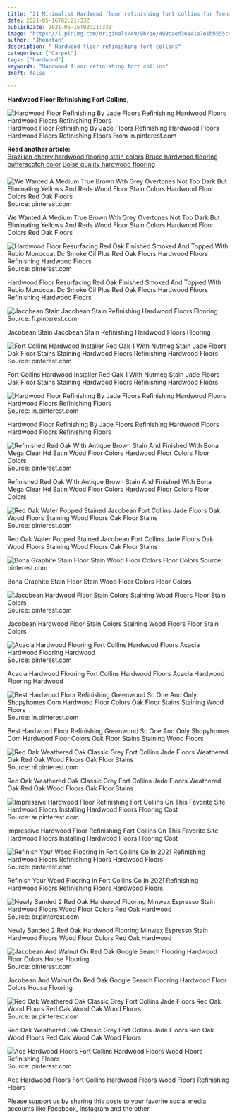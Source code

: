 ```yaml
---
title: "21 Minimalist Hardwood floor refinishing fort collins for Trend in 2022"
date: 2021-05-16T02:21:33Z
publishDate: 2021-05-16T02:21:33Z
image: "https://i.pinimg.com/originals/49/9b/ae/499baed36a41a7e1bb555cc4fe0550d6.jpg"
author: "Jhonatan"
description: " Hardwood floor refinishing fort collins"
categories: ["Carpet"]
tags: ["hardwood"]
keywords: "Hardwood floor refinishing fort collins"
draft: false

---
```

<!-- Head tag Code -->
**Hardwood Floor Refinishing Fort Collins**, 

![Hardwood Floor Refinishing By Jade Floors Refinishing Hardwood Floors Hardwood Floors Refinishing Floors](https://i.pinimg.com/474x/38/c7/93/38c7936610d97c55c6b7320d9efa49cd.jpg "Hardwood Floor Refinishing By Jade Floors Refinishing Hardwood Floors Hardwood Floors Refinishing Floors")
Hardwood Floor Refinishing By Jade Floors Refinishing Hardwood Floors Hardwood Floors Refinishing Floors From in.pinterest.com

**Read another article:**  
[Brazilian cherry hardwood flooring stain colors](/brazilian-cherry-hardwood-flooring-stain-colors/)
[Bruce hardwood flooring butterscotch color](/bruce-hardwood-flooring-butterscotch-color/)
[Boise quality hardwood flooring](/boise-quality-hardwood-flooring/)




### 

 


![We Wanted A Medium True Brown Wth Grey Overtones Not Too Dark But Eliminating Yellows And Reds Wood Floor Stain Colors Hardwood Floor Colors Red Oak Floors](https://i.pinimg.com/originals/b4/17/7a/b4177af0da45dcfef1c14c67677c22be.jpg "We Wanted A Medium True Brown Wth Grey Overtones Not Too Dark But Eliminating Yellows And Reds Wood Floor Stain Colors Hardwood Floor Colors Red Oak Floors")
Source: pinterest.com

We Wanted A Medium True Brown Wth Grey Overtones Not Too Dark But Eliminating Yellows And Reds Wood Floor Stain Colors Hardwood Floor Colors Red Oak Floors  

![Hardwood Floor Resurfacing Red Oak Finished Smoked And Topped With Rubio Monocoat Dc Smoke Oil Plus Red Oak Floors Hardwood Floors Refinishing Hardwood Floors](https://i.pinimg.com/originals/d4/c5/41/d4c541c7176b1e44b66ceaf535ff0d4c.jpg "Hardwood Floor Resurfacing Red Oak Finished Smoked And Topped With Rubio Monocoat Dc Smoke Oil Plus Red Oak Floors Hardwood Floors Refinishing Hardwood Floors")
Source: pinterest.com

Hardwood Floor Resurfacing Red Oak Finished Smoked And Topped With Rubio Monocoat Dc Smoke Oil Plus Red Oak Floors Hardwood Floors Refinishing Hardwood Floors  

![Jacobean Stain Jacobean Stain Refinishing Hardwood Floors Flooring](https://i.pinimg.com/originals/87/12/e8/8712e8a34d0c81a78f18a16c4dc8a717.jpg "Jacobean Stain Jacobean Stain Refinishing Hardwood Floors Flooring")
Source: fi.pinterest.com

Jacobean Stain Jacobean Stain Refinishing Hardwood Floors Flooring  

![Fort Collins Hardwood Installer Red Oak 1 With Nutmeg Stain Jade Floors Oak Floor Stains Staining Hardwood Floors Refinishing Hardwood Floors](https://i.pinimg.com/736x/f3/97/22/f39722c62ba07510cf316d0fad84f8ab.jpg "Fort Collins Hardwood Installer Red Oak 1 With Nutmeg Stain Jade Floors Oak Floor Stains Staining Hardwood Floors Refinishing Hardwood Floors")
Source: pinterest.com

Fort Collins Hardwood Installer Red Oak 1 With Nutmeg Stain Jade Floors Oak Floor Stains Staining Hardwood Floors Refinishing Hardwood Floors  

![Hardwood Floor Refinishing By Jade Floors Refinishing Hardwood Floors Hardwood Floors Refinishing Floors](https://i.pinimg.com/474x/38/c7/93/38c7936610d97c55c6b7320d9efa49cd.jpg "Hardwood Floor Refinishing By Jade Floors Refinishing Hardwood Floors Hardwood Floors Refinishing Floors")
Source: in.pinterest.com

Hardwood Floor Refinishing By Jade Floors Refinishing Hardwood Floors Hardwood Floors Refinishing Floors  

![Refinished Red Oak With Antique Brown Stain And Finished With Bona Mega Clear Hd Satin Wood Floor Colors Hardwood Floor Colors Floor Colors](https://i.pinimg.com/originals/c1/5a/0a/c15a0a6f1dc3a77bc42817dcab9d905e.jpg "Refinished Red Oak With Antique Brown Stain And Finished With Bona Mega Clear Hd Satin Wood Floor Colors Hardwood Floor Colors Floor Colors")
Source: pinterest.com

Refinished Red Oak With Antique Brown Stain And Finished With Bona Mega Clear Hd Satin Wood Floor Colors Hardwood Floor Colors Floor Colors  

![Red Oak Water Popped Stained Jacobean Fort Collins Jade Floors Oak Wood Floors Staining Wood Floors Oak Floor Stains](https://i.pinimg.com/originals/7a/3b/64/7a3b6444b48c4d82a9da4f6354f2a0e5.jpg "Red Oak Water Popped Stained Jacobean Fort Collins Jade Floors Oak Wood Floors Staining Wood Floors Oak Floor Stains")
Source: pinterest.com

Red Oak Water Popped Stained Jacobean Fort Collins Jade Floors Oak Wood Floors Staining Wood Floors Oak Floor Stains  

![Bona Graphite Stain Floor Stain Wood Floor Colors Floor Colors](https://i.pinimg.com/originals/bc/22/85/bc22856306f3e41a953073fe396592f5.jpg "Bona Graphite Stain Floor Stain Wood Floor Colors Floor Colors")
Source: pinterest.com

Bona Graphite Stain Floor Stain Wood Floor Colors Floor Colors  

![Jacobean Hardwood Floor Stain Colors Staining Wood Floors Floor Stain Colors](https://i.pinimg.com/originals/c1/66/74/c16674e4afdeb6f0ccec74589d386ebe.jpg "Jacobean Hardwood Floor Stain Colors Staining Wood Floors Floor Stain Colors")
Source: pinterest.com

Jacobean Hardwood Floor Stain Colors Staining Wood Floors Floor Stain Colors  

![Acacia Hardwood Flooring Fort Collins Hardwood Floors Acacia Hardwood Flooring Hardwood](https://i.pinimg.com/736x/92/14/d6/9214d6f0f8b756660c8e7a5fe3364a7e--acacia-hardwood-flooring-hardwood-floors.jpg "Acacia Hardwood Flooring Fort Collins Hardwood Floors Acacia Hardwood Flooring Hardwood")
Source: pinterest.com

Acacia Hardwood Flooring Fort Collins Hardwood Floors Acacia Hardwood Flooring Hardwood  

![Best Hardwood Floor Refinishing Greenwood Sc One And Only Shopyhomes Com Hardwood Floor Colors Oak Floor Stains Staining Wood Floors](https://i.pinimg.com/originals/ad/cc/44/adcc4460d802d97e68c0d6f8e5c70f1b.jpg "Best Hardwood Floor Refinishing Greenwood Sc One And Only Shopyhomes Com Hardwood Floor Colors Oak Floor Stains Staining Wood Floors")
Source: in.pinterest.com

Best Hardwood Floor Refinishing Greenwood Sc One And Only Shopyhomes Com Hardwood Floor Colors Oak Floor Stains Staining Wood Floors  

![Red Oak Weathered Oak Classic Grey Fort Collins Jade Floors Weathered Oak Red Oak Wood Floors Oak Floor Stains](https://i.pinimg.com/originals/fa/5b/bd/fa5bbd51d50b18851c94175dbd8ac66b.png "Red Oak Weathered Oak Classic Grey Fort Collins Jade Floors Weathered Oak Red Oak Wood Floors Oak Floor Stains")
Source: nl.pinterest.com

Red Oak Weathered Oak Classic Grey Fort Collins Jade Floors Weathered Oak Red Oak Wood Floors Oak Floor Stains  

![Impressive Hardwood Floor Refinishing Fort Collins On This Favorite Site Hardwood Floors Installing Hardwood Floors Flooring Cost](https://i.pinimg.com/474x/bb/30/81/bb3081491bc764bfb07ec6e1b1057abe.jpg "Impressive Hardwood Floor Refinishing Fort Collins On This Favorite Site Hardwood Floors Installing Hardwood Floors Flooring Cost")
Source: ar.pinterest.com

Impressive Hardwood Floor Refinishing Fort Collins On This Favorite Site Hardwood Floors Installing Hardwood Floors Flooring Cost  

![Refinish Your Wood Flooring In Fort Collins Co In 2021 Refinishing Hardwood Floors Refinishing Floors Hardwood Floors](https://i.pinimg.com/736x/f4/5c/44/f45c44a5ae61bb7c08b6cd779847c469.jpg "Refinish Your Wood Flooring In Fort Collins Co In 2021 Refinishing Hardwood Floors Refinishing Floors Hardwood Floors")
Source: pinterest.com

Refinish Your Wood Flooring In Fort Collins Co In 2021 Refinishing Hardwood Floors Refinishing Floors Hardwood Floors  

![Newly Sanded 2 Red Oak Hardwood Flooring Minwax Espresso Stain Hardwood Floors Wood Floor Colors Red Oak Hardwood](https://i.pinimg.com/originals/c1/6f/47/c16f474fd4f897da90238539c658af4e.jpg "Newly Sanded 2 Red Oak Hardwood Flooring Minwax Espresso Stain Hardwood Floors Wood Floor Colors Red Oak Hardwood")
Source: br.pinterest.com

Newly Sanded 2 Red Oak Hardwood Flooring Minwax Espresso Stain Hardwood Floors Wood Floor Colors Red Oak Hardwood  

![Jacobean And Walnut On Red Oak Google Search Flooring Hardwood Floor Colors House Flooring](https://i.pinimg.com/originals/27/ca/1a/27ca1a6e77a4e872a04a4be2554a8c6e.jpg "Jacobean And Walnut On Red Oak Google Search Flooring Hardwood Floor Colors House Flooring")
Source: pinterest.com

Jacobean And Walnut On Red Oak Google Search Flooring Hardwood Floor Colors House Flooring  

![Red Oak Weathered Oak Classic Grey Fort Collins Jade Floors Red Oak Wood Floors Red Oak Wood Oak Wood Floors](https://i.pinimg.com/originals/79/c1/dd/79c1dd9a385fe27ca84c9a2d676c983d.png "Red Oak Weathered Oak Classic Grey Fort Collins Jade Floors Red Oak Wood Floors Red Oak Wood Oak Wood Floors")
Source: ar.pinterest.com

Red Oak Weathered Oak Classic Grey Fort Collins Jade Floors Red Oak Wood Floors Red Oak Wood Oak Wood Floors  

![Ace Hardwood Floors Fort Collins Hardwood Floors Wood Floors Refinishing Floors](https://i.pinimg.com/originals/49/9b/ae/499baed36a41a7e1bb555cc4fe0550d6.jpg "Ace Hardwood Floors Fort Collins Hardwood Floors Wood Floors Refinishing Floors")
Source: pinterest.com

Ace Hardwood Floors Fort Collins Hardwood Floors Wood Floors Refinishing Floors  

Please support us by sharing this posts to your favorite social media accounts like Facebook, Instagram and the other.

